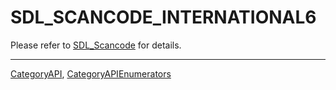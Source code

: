 # SDL_SCANCODE_INTERNATIONAL6

Please refer to [SDL_Scancode](SDL_Scancode) for details.

----
[CategoryAPI](CategoryAPI), [CategoryAPIEnumerators](CategoryAPIEnumerators)

